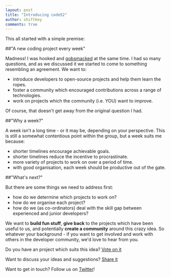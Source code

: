 ```yaml
--- 
layout: post
title: "Introducing code52"
author: shiftkey
comments: true
---
```


This all started with a simple premise:

##"A new coding project every week"

Madness! I was hooked and [gobsmacked](http://dictionary.reference.com/browse/gobsmacked) at the same time. I had so many questions, and as we discussed it we started to come to something resembling an agreement. We want to:

 - introduce developers to open-source projects and help them learn the ropes.
 - foster a community which encouraged contributions across a range of technologies.
 - work on projects which the community (i.e. YOU) want to improve.

 Of course, that doesn't get away from the original question I had. 

##"Why a week?"

 A week isn't a long time - or it may be, depending on your perspective. This is still a somewhat contentious point within the group, but a week suits me because:

 - shorter timelines encourage achievable goals.
 - shorter timelines reduce the incentive to procrastinate.
 - more variety of projects to work on over a period of time.
 - with good organisation, each week should be productive out of the gate.


##"What's next?"

 But there are some things we need to address first:

 - how do we determine which projects to work on?
 - how do we organise each project? 
 - how do we (as co-ordinators) deal with the skill gap between experienced and junior developers?

 We want to **build fun stuff**, **give back** to the projects which have been useful to us, and potentially **create a community** around this crazy idea.  So whatever your background - if you want to get involved and work with others in the developer community, we'd love to hear from you.

 Do you have an project which suits this idea? [Vote on it](http://code52.uservoice.org)

 Want to discuss your ideas and suggestions?  [Share it](http://code52.tenderapp.com) 

 Want to get in touch? Follow us on [Twitter](http://twitter/code_52)!


 



